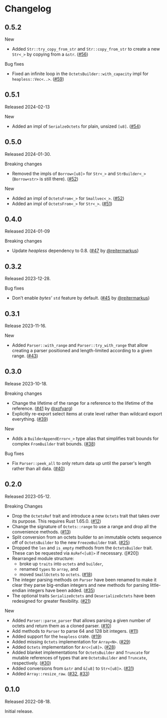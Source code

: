 # Changelog

## 0.5.2

New

* Added `Str::try_copy_from_str` and `Str::copy_from_str` to create a new
  `Str<_>` by copying from a `&str`. ([#56])

Bug fixes

* Fixed an infinite loop in the `OctetsBuilder::with_capacity` impl for
  `heapless::Vec<..>`. ([#59])

[#56]: https://github.com/NLnetLabs/octseq/pull/56
[#59]: https://github.com/NLnetLabs/octseq/pull/59


## 0.5.1

Released 2024-02-13

New

* Added an impl of `SerialzeOctets` for plain, unsized `[u8]`. ([#54])

[#54]: https://github.com/NLnetLabs/octseq/pull/54


## 0.5.0

Released 2024-01-30.

Breaking changes

* Removed the impls of `Borrow<[u8]>` for `Str<_>` and `StrBuilder<_>`
  (`Borrow<str>` is still there). ([#52])

New

* Added an impl of `OctetsFrom<_>` for `Smallvec<_>`. ([#52])
* Added an impl of `OctetsFrom<_>` for `Str<_>`. ([#51])

[#51]: https://github.com/NLnetLabs/octseq/pull/51
[#52]: https://github.com/NLnetLabs/octseq/pull/52


## 0.4.0

Released 2024-01-09

Breaking changes

* Update _heapless_ dependency to 0.8. ([#47] by
  [@reitermarkus])

[#47]: https://github.com/NLnetLabs/octseq/pull/47
[@reitermarkus]: https://github.com/reitermarkus


## 0.3.2

Released 2023-12-28.

Bug fixes

* Don’t enable _bytes’_ `std` feature by default. ([#45] by
  [@reitermarkus])

[#45]: https://github.com/NLnetLabs/octseq/pull/45
[@reitermarkus]: https://github.com/reitermarkus


## 0.3.1

Release 2023-11-16.

New

* Added `Parser::with_range` and `Parser::try_with_range` that allow
  creating a parser positioned and length-limited according to a given
  range. ([#43])

[#43]: https://github.com/NLnetLabs/octseq/pull/43


## 0.3.0

Release 2023-10-18.

Breaking changes

* Change the lifetime of the range for a reference to the lifetime of the
  reference. ([#41] by [@xofyarg])
* Explicitly re-export select items at crate level rather than wildcard
  export everything. ([#39])

New

* Adds a `BuilderAppendError<_>` type alias that simplifies trait bounds
  for complex `FromBuilder` trait bounds. ([#38])

Bug fixes

* Fix `Parser::peek_all` to only return data up until the parser's
  length rather than all data. ([#40])

[#38]: https://github.com/NLnetLabs/octseq/pull/38
[#39]: https://github.com/NLnetLabs/octseq/pull/39
[#40]: https://github.com/NLnetLabs/octseq/pull/40
[#41]: https://github.com/NLnetLabs/octseq/pull/41
[@xofyarg]: https://github.com/xofyarg


## 0.2.0

Released 2023-05-12.

Breaking Changes

* Drop the `OctetsRef` trait and introduce a new `Octets` trait that takes
  over its purpose. This requires Rust 1.65.0. ([#12])
* Change the signature of `Octets::range` to use a range and drop all the
  convenience methods. ([#13])
* Split conversion from an octets builder to an immutable octets sequence
  off of `OctetsBuilder` to the new `FreezeBuilder` trait. ([#25])
* Dropped the `len` and `is_empty` methods from the `OctetsBuilder` trait.
  These can be requested via `AsRef<[u8]>` if necessary. ([#20])
* Rearranged module structure:
  * broke up `traits` into `octets` and `builder`,
  * renamed `types` to `array`, and
  * moved `SmallOctets` to `octets`. ([#18])
* The integer parsing methods on `Parser` have been renamed to make it
  clear they parse big-endian integers and new methods for parsing
  little-endian integers have been added. ([#35])
* The optional traits `SerializeOctets` and `DeserializeOctets` have been
  redesigned for greater flexibility. ([#21])

New

* Added `Parser::parse_parser` that allows parsing a given number of octets
  and return them as a cloned parser. ([#10])
* Add methods to `Parser` to parse 64 and 128 bit integers. ([#11])
* Added support for the `heapless` crate. ([#19])
* Added missing `Octets` implementation for `Array<N>`. ([#29])
* Added `Octets` implementation for `Arc<[u8]>`. ([#28])
* Added blanket implementations for `OctetsBuilder` and `Truncate` for
  mutable references of types that are `OctetsBuilder` and `Truncate`,
  respectively. ([#30])
* Added conversions from `&str` and `&[u8]` to `Str<[u8]>`. ([#31])
* Added `Array::resize_raw`. ([#32], [#33])

[#10]: https://github.com/NLnetLabs/octseq/pull/10
[#11]: https://github.com/NLnetLabs/octseq/pull/11
[#12]: https://github.com/NLnetLabs/octseq/pull/12
[#13]: https://github.com/NLnetLabs/octseq/pull/13
[#18]: https://github.com/NLnetLabs/octseq/pull/18
[#19]: https://github.com/NLnetLabs/octseq/pull/19
[#21]: https://github.com/NLnetLabs/octseq/pull/21
[#25]: https://github.com/NLnetLabs/octseq/pull/25
[#28]: https://github.com/NLnetLabs/octseq/pull/28
[#29]: https://github.com/NLnetLabs/octseq/pull/29
[#30]: https://github.com/NLnetLabs/octseq/pull/30
[#31]: https://github.com/NLnetLabs/octseq/pull/31
[#32]: https://github.com/NLnetLabs/octseq/pull/32
[#33]: https://github.com/NLnetLabs/octseq/pull/33
[#35]: https://github.com/NLnetLabs/octseq/pull/35


## 0.1.0

Released 2022-08-18.

Initial release.

